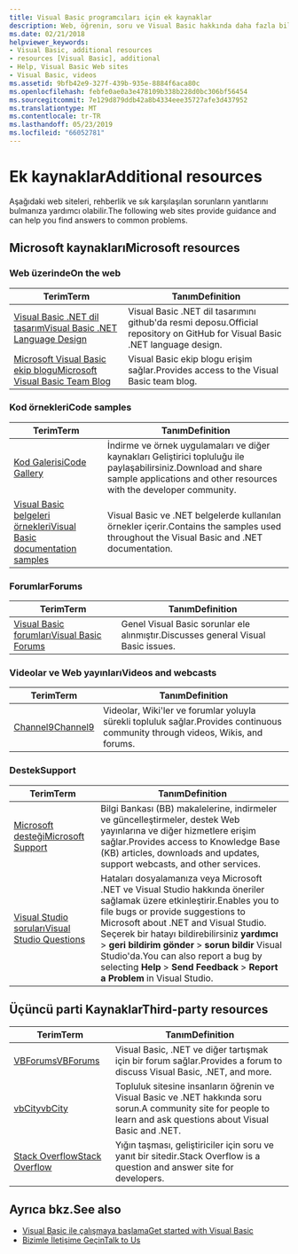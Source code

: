 ```yaml
---
title: Visual Basic programcıları için ek kaynaklar
description: Web, öğrenin, soru ve Visual Basic hakkında daha fazla bilgi bulmak kaynakları keşfedin.
ms.date: 02/21/2018
helpviewer_keywords:
- Visual Basic, additional resources
- resources [Visual Basic], additional
- Help, Visual Basic Web sites
- Visual Basic, videos
ms.assetid: 9bfb42e9-327f-439b-935e-8884f6aca80c
ms.openlocfilehash: febfe0ae0a3e478109b338b228d0bc306bf56454
ms.sourcegitcommit: 7e129d879ddb42a8b4334eee35727afe3d437952
ms.translationtype: MT
ms.contentlocale: tr-TR
ms.lasthandoff: 05/23/2019
ms.locfileid: "66052781"
---
```

# <a name="additional-resources"></a><span data-ttu-id="9f0d3-103">Ek kaynaklar</span><span class="sxs-lookup"><span data-stu-id="9f0d3-103">Additional resources</span></span>

<span data-ttu-id="9f0d3-104">Aşağıdaki web siteleri, rehberlik ve sık karşılaşılan sorunların yanıtlarını bulmanıza yardımcı olabilir.</span><span class="sxs-lookup"><span data-stu-id="9f0d3-104">The following web sites provide guidance and can help you find answers to common problems.</span></span>

## <a name="microsoft-resources"></a><span data-ttu-id="9f0d3-105">Microsoft kaynakları</span><span class="sxs-lookup"><span data-stu-id="9f0d3-105">Microsoft resources</span></span>

### <a name="on-the-web"></a><span data-ttu-id="9f0d3-106">Web üzerinde</span><span class="sxs-lookup"><span data-stu-id="9f0d3-106">On the web</span></span>

|<span data-ttu-id="9f0d3-107">Terim</span><span class="sxs-lookup"><span data-stu-id="9f0d3-107">Term</span></span>|<span data-ttu-id="9f0d3-108">Tanım</span><span class="sxs-lookup"><span data-stu-id="9f0d3-108">Definition</span></span>|
|----------|----------------|
|[<span data-ttu-id="9f0d3-109">Visual Basic .NET dil tasarım</span><span class="sxs-lookup"><span data-stu-id="9f0d3-109">Visual Basic .NET Language Design</span></span>](https://github.com/dotnet/vblang)|<span data-ttu-id="9f0d3-110">Visual Basic .NET dil tasarımını github'da resmi deposu.</span><span class="sxs-lookup"><span data-stu-id="9f0d3-110">Official repository on GitHub for Visual Basic .NET language design.</span></span>|
|[<span data-ttu-id="9f0d3-111">Microsoft Visual Basic ekip blogu</span><span class="sxs-lookup"><span data-stu-id="9f0d3-111">Microsoft Visual Basic Team Blog</span></span>](https://devblogs.microsoft.com/vbteam/)|<span data-ttu-id="9f0d3-112">Visual Basic ekip blogu erişim sağlar.</span><span class="sxs-lookup"><span data-stu-id="9f0d3-112">Provides access to the Visual Basic team blog.</span></span>|

### <a name="code-samples"></a><span data-ttu-id="9f0d3-113">Kod örnekleri</span><span class="sxs-lookup"><span data-stu-id="9f0d3-113">Code samples</span></span>

|<span data-ttu-id="9f0d3-114">Terim</span><span class="sxs-lookup"><span data-stu-id="9f0d3-114">Term</span></span>|<span data-ttu-id="9f0d3-115">Tanım</span><span class="sxs-lookup"><span data-stu-id="9f0d3-115">Definition</span></span>|
|----------|----------------|
|[<span data-ttu-id="9f0d3-116">Kod Galerisi</span><span class="sxs-lookup"><span data-stu-id="9f0d3-116">Code Gallery</span></span>](https://code.msdn.microsoft.com/site/search?f%5B0%5D.Type=ProgrammingLanguage&f%5B0%5D.Value=VB&f%5B0%5D.Text=VB.NET)|<span data-ttu-id="9f0d3-117">İndirme ve örnek uygulamaları ve diğer kaynakları Geliştirici topluluğu ile paylaşabilirsiniz.</span><span class="sxs-lookup"><span data-stu-id="9f0d3-117">Download and share sample applications and other resources with the developer community.</span></span>|
|[<span data-ttu-id="9f0d3-118">Visual Basic belgeleri örnekleri</span><span class="sxs-lookup"><span data-stu-id="9f0d3-118">Visual Basic documentation samples</span></span>](https://github.com/dotnet/samples/tree/master/snippets/visualbasic)|<span data-ttu-id="9f0d3-119">Visual Basic ve .NET belgelerde kullanılan örnekler içerir.</span><span class="sxs-lookup"><span data-stu-id="9f0d3-119">Contains the samples used throughout the Visual Basic and .NET documentation.</span></span>|

### <a name="forums"></a><span data-ttu-id="9f0d3-120">Forumlar</span><span class="sxs-lookup"><span data-stu-id="9f0d3-120">Forums</span></span>

|<span data-ttu-id="9f0d3-121">Terim</span><span class="sxs-lookup"><span data-stu-id="9f0d3-121">Term</span></span>|<span data-ttu-id="9f0d3-122">Tanım</span><span class="sxs-lookup"><span data-stu-id="9f0d3-122">Definition</span></span>|
|----------|----------------|
|[<span data-ttu-id="9f0d3-123">Visual Basic forumları</span><span class="sxs-lookup"><span data-stu-id="9f0d3-123">Visual Basic Forums</span></span>](https://social.msdn.microsoft.com/Forums/vstudio/home?forum=vbgeneral)|<span data-ttu-id="9f0d3-124">Genel Visual Basic sorunlar ele alınmıştır.</span><span class="sxs-lookup"><span data-stu-id="9f0d3-124">Discusses general Visual Basic issues.</span></span>|

### <a name="videos-and-webcasts"></a><span data-ttu-id="9f0d3-125">Videolar ve Web yayınları</span><span class="sxs-lookup"><span data-stu-id="9f0d3-125">Videos and webcasts</span></span>

|<span data-ttu-id="9f0d3-126">Terim</span><span class="sxs-lookup"><span data-stu-id="9f0d3-126">Term</span></span>|<span data-ttu-id="9f0d3-127">Tanım</span><span class="sxs-lookup"><span data-stu-id="9f0d3-127">Definition</span></span>|
|----------|----------------|
|[<span data-ttu-id="9f0d3-128">Channel9</span><span class="sxs-lookup"><span data-stu-id="9f0d3-128">Channel9</span></span>](https://channel9.msdn.com/)|<span data-ttu-id="9f0d3-129">Videolar, Wiki'ler ve forumlar yoluyla sürekli topluluk sağlar.</span><span class="sxs-lookup"><span data-stu-id="9f0d3-129">Provides continuous community through videos, Wikis, and forums.</span></span>|

### <a name="support"></a><span data-ttu-id="9f0d3-130">Destek</span><span class="sxs-lookup"><span data-stu-id="9f0d3-130">Support</span></span>

|<span data-ttu-id="9f0d3-131">Terim</span><span class="sxs-lookup"><span data-stu-id="9f0d3-131">Term</span></span>|<span data-ttu-id="9f0d3-132">Tanım</span><span class="sxs-lookup"><span data-stu-id="9f0d3-132">Definition</span></span>|
|----------|----------------|
|[<span data-ttu-id="9f0d3-133">Microsoft desteği</span><span class="sxs-lookup"><span data-stu-id="9f0d3-133">Microsoft Support</span></span>](https://support.microsoft.com)|<span data-ttu-id="9f0d3-134">Bilgi Bankası (BB) makalelerine, indirmeler ve güncelleştirmeler, destek Web yayınlarına ve diğer hizmetlere erişim sağlar.</span><span class="sxs-lookup"><span data-stu-id="9f0d3-134">Provides access to Knowledge Base (KB) articles, downloads and updates, support webcasts, and other services.</span></span>|
|[<span data-ttu-id="9f0d3-135">Visual Studio soruları</span><span class="sxs-lookup"><span data-stu-id="9f0d3-135">Visual Studio Questions</span></span>](https://developercommunity.visualstudio.com)|<span data-ttu-id="9f0d3-136">Hataları dosyalamanıza veya Microsoft .NET ve Visual Studio hakkında öneriler sağlamak üzere etkinleştirir.</span><span class="sxs-lookup"><span data-stu-id="9f0d3-136">Enables you to file bugs or provide suggestions to Microsoft about .NET and Visual Studio.</span></span> <span data-ttu-id="9f0d3-137">Seçerek bir hatayı bildirebilirsiniz **yardımcı** > **geri bildirim gönder** > **sorun bildir** Visual Studio'da.</span><span class="sxs-lookup"><span data-stu-id="9f0d3-137">You can also report a bug by selecting **Help** > **Send Feedback** > **Report a Problem** in Visual Studio.</span></span>|

## <a name="third-party-resources"></a><span data-ttu-id="9f0d3-138">Üçüncü parti Kaynaklar</span><span class="sxs-lookup"><span data-stu-id="9f0d3-138">Third-party resources</span></span>

|<span data-ttu-id="9f0d3-139">Terim</span><span class="sxs-lookup"><span data-stu-id="9f0d3-139">Term</span></span>|<span data-ttu-id="9f0d3-140">Tanım</span><span class="sxs-lookup"><span data-stu-id="9f0d3-140">Definition</span></span>|
|----------|----------------|
|[<span data-ttu-id="9f0d3-141">VBForums</span><span class="sxs-lookup"><span data-stu-id="9f0d3-141">VBForums</span></span>](http://www.vbforums.com/)|<span data-ttu-id="9f0d3-142">Visual Basic, .NET ve diğer tartışmak için bir forum sağlar.</span><span class="sxs-lookup"><span data-stu-id="9f0d3-142">Provides a forum to discuss Visual Basic, .NET, and more.</span></span>|
|[<span data-ttu-id="9f0d3-143">vbCity</span><span class="sxs-lookup"><span data-stu-id="9f0d3-143">vbCity</span></span>](http://vbcity.com/)|<span data-ttu-id="9f0d3-144">Topluluk sitesine insanların öğrenin ve Visual Basic ve .NET hakkında soru sorun.</span><span class="sxs-lookup"><span data-stu-id="9f0d3-144">A community site for people to learn and ask questions about Visual Basic and .NET.</span></span>|
|[<span data-ttu-id="9f0d3-145">Stack Overflow</span><span class="sxs-lookup"><span data-stu-id="9f0d3-145">Stack Overflow</span></span>](https://stackoverflow.com/questions/tagged/vb.net)|<span data-ttu-id="9f0d3-146">Yığın taşması, geliştiriciler için soru ve yanıt bir sitedir.</span><span class="sxs-lookup"><span data-stu-id="9f0d3-146">Stack Overflow is a question and answer site for developers.</span></span>|

## <a name="see-also"></a><span data-ttu-id="9f0d3-147">Ayrıca bkz.</span><span class="sxs-lookup"><span data-stu-id="9f0d3-147">See also</span></span>

- [<span data-ttu-id="9f0d3-148">Visual Basic ile çalışmaya başlama</span><span class="sxs-lookup"><span data-stu-id="9f0d3-148">Get started with Visual Basic</span></span>](../../visual-basic/getting-started/index.md)
- [<span data-ttu-id="9f0d3-149">Bizimle İletişime Geçin</span><span class="sxs-lookup"><span data-stu-id="9f0d3-149">Talk to Us</span></span>](/visualstudio/ide/talk-to-us)

